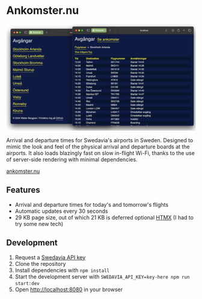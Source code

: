 # Ankomster.nu

![ui](.readme-images/ui.webp)

Arrival and departure times for Swedavia's airports in Sweden.
Designed to mimic the look and feel of the physical arrival and departure boards at the airports.
It also loads blazingly fast on slow in-flight Wi-Fi, thanks to the use of server-side rendering with minimal dependencies.

[ankomster.nu](https://ankomster.nu)

## Features

- Arrival and departure times for today's and tomorrow's flights
- Automatic updates every 30 seconds
- 29 KB page size, out of which 21 KB is deferred optional [HTMX](https://htmx.org) (I had to try some new tech)

## Development

1. Request a [Swedavia API key](https://apideveloper.swedavia.se)
2. Clone the repository
3. Install dependencies with `npm install`
4. Start the development server with `SWEDAVIA_API_KEY=key-here npm run start:dev`
5. Open [http://localhost:8080](http://localhost:8080) in your browser
